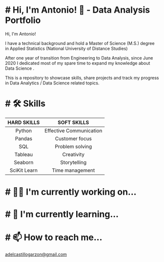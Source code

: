 
# # Hi, I'm Antonio! 👋 - Data Analysis Portfolio

Hi, I'm Antonio! 

I have a technical background and hold a Master of Science (M.S.) degree in Applied Statistics (National University of Distance Studies)

After one year of transition from Engineering to Data Analysis, since June 2020 I dedicated most of my spare time to expand my knowledge about Data Science .


This is a repository to showcase skills, share projects and track my progress in Data Analytics / Data Science related topics.

# # 🛠 Skills
| **HARD SKILLS**    | **SOFT SKILLS**   |
| :-------------: |:-------------:| 
| Python      | Effective Communication | 
| Pandas    | Customer focus     |  
| SQL | Problem solving   |   
| Tableau | Creativity   |   
| Seaborn | Storytelling   |   
| SciKit Learn | Time management   |   

  
# # 👩‍💻 I'm currently working on...
    
# # 🧠 I'm currently learning...

# # 📫 How to reach me...

  adelcastillogarzon@gmail.com
  

